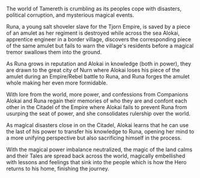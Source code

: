The world of Tamereth is crumbling as its peoples cope with disasters, political corruption, and mysterious magical events.

Runa, a young salt shoveler slave for the Tjorn Empire, is saved by a piece of an amulet as her regiment is destroyed while across the sea Alokai, apprentice engineer in a border village, discovers the corresponding piece of the same amulet but fails to warn the village's residents before a magical tremor swallows them into the ground.

As Runa grows in reputation and Alokai in knowledge (both in power), they are drawn to the great city of Nurn where Alokai loses his piece of the amulet during an Empire/Rebel battle to Runa, and Runa forges the amulet whole making her even more formidable.

With lore from the world, more power, and confessions from Companions Alokai and Runa regain their memories of who they are and confont each other in the Citadel of the Empire where Alokai fails to prevent Runa from usurping the seat of power, and she consolidates rulership over the world.

As magical disasters close in on the Citadel, Alokai learns that he can use the last of his power to transfer his knowledge to Runa, opening her mind to a more unifying perspective but also sacrificing himself in the process.

With the magical power imbalance neutralized, the magic of the land calms and their Tales are spread back across the world, magically embellished with lessons and feelings that sink into the people which is how the Hero returns to his home, finishing the journey.